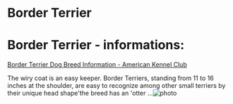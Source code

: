 # Border Terrier

# Border Terrier - informations:

[Border Terrier Dog Breed Information - American Kennel Club](https://www.akc.org/dog-breeds/border-terrier/)

The wiry coat is an easy keeper. Border Terriers, standing from 11 to 16 inches at the shoulder, are easy to recognize among other small terriers by their unique head shape'the breed has an 'otter ...![photo](https://www.alcazar.in/UserUploads/Editted-Images/3mPluMGo5lf4YCFNSWtS.jpg)
